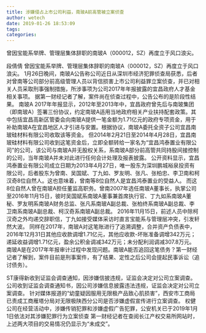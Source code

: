 ```yaml
---
title: 涉嫌侵占上市公司利益，南玻A前高管被立案侦查
author: wetech
date: 2019-01-26 18:53:09
tags: 
categories: 
---
```

曾因宝能系举牌、管理层集体辞职的南玻A（000012，SZ）再度立于风口浪尖。
<!-- more -->
段倩倩
曾因宝能系举牌、管理层集体辞职的南玻A（000012，SZ）再度立于风口浪尖。
1月26日晚间，南玻A公告称公司近日从深圳市经济犯罪侦查局获悉，后者对曾南等公司部分前高级管理人员以背信损害上市公司利益罪立案侦查，并已对相关人员采取刑事强制措施，所涉事项为公司2017年年报披露的宜昌政府人才基金相关事项。
据第一财经记者了解，案件尚在侦查过程中，公告公布的是阶段性结果。
南玻A 2017年年报显示，2012年至2013年中，宜昌政府曾先后与南玻集团（即南玻A）签署三份协议，约定南玻A适用当地政府相关产业扶持配套政策。其中包括宜昌高新区管委会向南玻A提供一笔金额为1.71亿元的政府专项资金，用于补助南玻A在宜昌地区人才引进与安置。根据协议，南玻A委托全资子公司宜昌南玻硅材料有限公司收取该等资金。
但2014年2月21日至2014年4月28日，宜昌南玻硅材料有限公司收到这笔资金后，立即全额转给一家名为“宜昌鸿泰置业有限公司”的公司，该公司与南玻A并无股权关系，系南玻A部分前高管共同持股间接控制的公司，当年南玻A并未对此进行任何会计处理及报表披露。
公开资料显示，宜昌鸿泰置业有限公司成立日期为2013年4月27日，唯一股东为深圳鹏城裕泉投资有限公司，后者股东为曾南、吴国斌、丁九如、罗友明、张凡、张柏忠、李卫南和柯汉奇8位自然人。这也意味着，曾南等8位自然人是宜昌鸿泰置业的受益人。
而这8位自然人曾在南玻A担任董监高职务。曾南2007年选任南玻A董事长，执掌公司至2016年11月15日，彼时吴国斌系南玻A董事兼首席执行官、丁九如系南玻A董秘、罗友明系南玻A财务总监、张凡系南玻A副总裁、张柏终系南玻A副总裁、李卫南系南玻A副总裁、柯汉奇系南玻A副总裁。
2016年11月15日，前述人员中除柯汉奇之外均递交辞职信，丁九如接受媒体采访时直言宝能系与管理层冲突，引发轩然大波。
同样在2017年，南玻A对这笔账进行了追溯调整，合并资产负债表中，2016年12月31日其他应收款调增1.71亿元，其他应收款-坏账准备调增342万元；递延收益调增1.71亿元，盈余公积金调减342万元；未分配利润调减307.8万元。
南玻A是在2017年年报审计过程中发现问题。南玻A能否追回这笔债务？第一财经记者了解到，案件目前是刑事案件，有了结果、定性之后公司会提起民事诉讼（追讨债务）。
 
 
ST康得新收到证监会调查通知，因涉嫌信披违规，证监会决定对公司立案调查。
公司收到证监会调查通知书，因公司涉嫌信息披露违法违规，证监会决定对公司立案调查。
针对媒体报道的“幼童疑因服用无限极产品致心肌损害”，西安市工商局已责成工商雁塔分局对无限极陕西分公司是否涉嫌虚假宣传进行立案调查。
权健公司在经营活动中，涉嫌传销犯罪和涉嫌虚假广告犯罪，公安机关已于2019年1月1日依法对其涉嫌犯罪行为立案侦查
第一财经记者在查阅长江产权交易所网站时，上述两大项目的交易情况仍显示为“未成交”。
